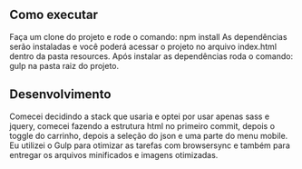 
## Como executar 
Faça um clone do projeto e rode o comando: npm install 
As dependências serão instaladas e você poderá acessar o projeto no arquivo index.html dentro da pasta resources. 
Após instalar as dependências roda o comando: gulp na pasta raiz do projeto.

## Desenvolvimento
Comecei decidindo a stack que usaria e optei por usar apenas sass e jquery, comecei fazendo a estrutura html no primeiro commit, depois o toggle do carrinho, depois a seleção do json e uma parte do menu mobile. 
Eu utilizei o Gulp para otimizar as tarefas com browsersync e também para entregar os arquivos minificados e imagens otimizadas.

